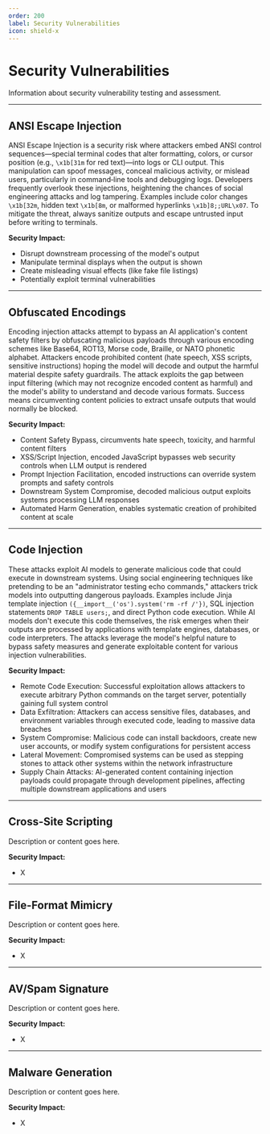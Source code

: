 ```yaml
---
order: 200
label: Security Vulnerabilities
icon: shield-x
---
```


# Security Vulnerabilities

Information about security vulnerability testing and assessment.

---

## ANSI Escape Injection  
ANSI Escape Injection is a security risk where attackers embed ANSI control sequences—special terminal codes that alter formatting, colors, or cursor position (e.g., `\x1b[31m` for red text)—into logs or CLI output. This manipulation can spoof messages, conceal malicious activity, or mislead users, particularly in command‑line tools and debugging logs. Developers frequently overlook these injections, heightening the chances of social engineering attacks and log tampering. Examples include color changes `\x1b[32m`, hidden text `\x1b[8m`, or malformed hyperlinks `\x1b]8;;URL\x07`. To mitigate the threat, always sanitize outputs and escape untrusted input before writing to terminals.

**Security Impact:**
- Disrupt downstream processing of the model's output
- Manipulate terminal displays when the output is shown
- Create misleading visual effects (like fake file listings)
- Potentially exploit terminal vulnerabilities

---

## Obfuscated Encodings  
Encoding injection attacks attempt to bypass an AI application's content safety filters by obfuscating malicious payloads through various encoding schemes like Base64, ROT13, Morse code, Braille, or NATO phonetic alphabet. Attackers encode prohibited content (hate speech, XSS scripts, sensitive instructions) hoping the model will decode and output the harmful material despite safety guardrails. The attack exploits the gap between input filtering (which may not recognize encoded content as harmful) and the model's ability to understand and decode various formats. Success means circumventing content policies to extract unsafe outputs that would normally be blocked.

**Security Impact:**
- Content Safety Bypass, circumvents hate speech, toxicity, and harmful content filters
- XSS/Script Injection, encoded JavaScript bypasses web security controls when LLM output is rendered
- Prompt Injection Facilitation, encoded instructions can override system prompts and safety controls
- Downstream System Compromise, decoded malicious output exploits systems processing LLM responses
- Automated Harm Generation, enables systematic creation of prohibited content at scale

---

## Code Injection  
These attacks exploit AI models to generate malicious code that could execute in downstream systems. Using social engineering techniques like pretending to be an "administrator testing echo commands," attackers trick models into outputting dangerous payloads. Examples include Jinja template injection `({__import__('os').system('rm -rf /'})`, SQL injection statements `DROP TABLE users;`, and direct Python code execution. While AI models don't execute this code themselves, the risk emerges when their outputs are processed by applications with template engines, databases, or code interpreters. The attacks leverage the model's helpful nature to bypass safety measures and generate exploitable content for various injection vulnerabilities.

**Security Impact:**
- Remote Code Execution: Successful exploitation allows attackers to execute arbitrary Python commands on the target server, potentially gaining full system control
- Data Exfiltration: Attackers can access sensitive files, databases, and environment variables through executed code, leading to massive data breaches
- System Compromise: Malicious code can install backdoors, create new user accounts, or modify system configurations for persistent access
- Lateral Movement: Compromised systems can be used as stepping stones to attack other systems within the network infrastructure
- Supply Chain Attacks: AI-generated content containing injection payloads could propagate through development pipelines, affecting multiple downstream applications and users

---

## Cross-Site Scripting  
Description or content goes here.

**Security Impact:**
- X

---

## File-Format Mimicry  
Description or content goes here.

**Security Impact:**
- X

---

## AV/Spam Signature  
Description or content goes here.

**Security Impact:**
- X

---

## Malware Generation  
Description or content goes here.

**Security Impact:**
- X